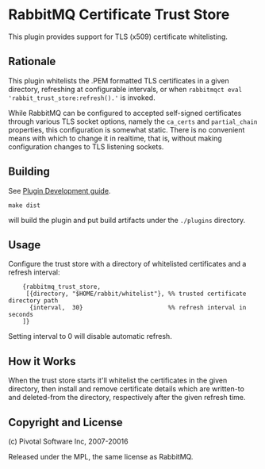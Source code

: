 # RabbitMQ Certificate Trust Store

This plugin provides support for TLS (x509) certificate whitelisting.

## Rationale

This plugin whitelists the .PEM formatted TLS certificates in a given
directory, refreshing at configurable intervals, or when `rabbitmqct
eval 'rabbit_trust_store:refresh().'` is invoked.

While RabbitMQ can be configured to accepted self-signed certificates
through various TLS socket options, namely the `ca_certs` and
`partial_chain` properties, this configuration is somewhat static.
There is no convenient means with which to change it in realtime, that
is, without making configuration changes to TLS listening sockets.

## Building

See [Plugin Development guide](http://www.rabbitmq.com/plugin-development.html).

    make dist

will build the plugin and put build artifacts under the `./plugins` directory.

## Usage

Configure the trust store with a directory of whitelisted certificates
and a refresh interval:

```
    {rabbitmq_trust_store,
     [{directory, "$HOME/rabbit/whitelist"}, %% trusted certificate directory path
      {interval,  30}                        %% refresh interval in seconds
    ]}
```

Setting interval to 0 will disable automatic refresh.

## How it Works

When the trust store starts it'll whitelist the certificates in the
given directory, then install and remove certificate details which are
written-to and deleted-from the directory, respectively after the
given refresh time.

## Copyright and License

(c) Pivotal Software Inc, 2007-20016

Released under the MPL, the same license as RabbitMQ.
